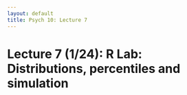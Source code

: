 ```yaml
---
layout: default
title: Psych 10: Lecture 7
---
```

# Lecture 7 (1/24): R Lab: Distributions, percentiles and simulation

